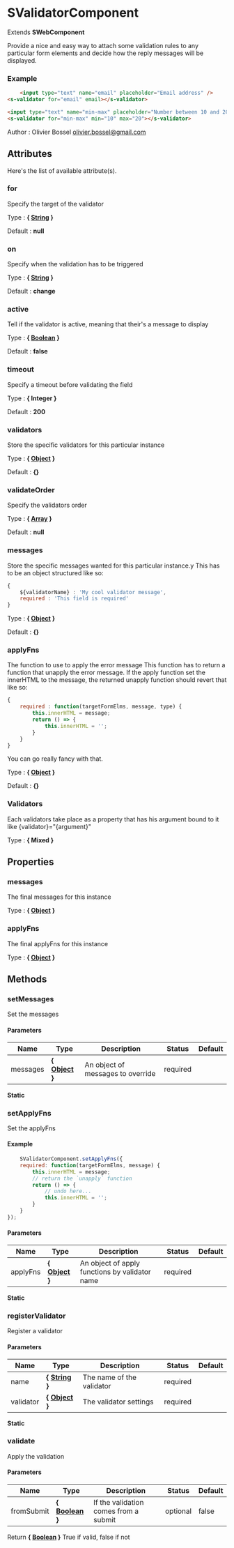 # SValidatorComponent

Extends **SWebComponent**

Provide a nice and easy way to attach some validation rules to any particular form elements and decide how the reply messages will be displayed.


### Example
```html
	<input type="text" name="email" placeholder="Email address" />
<s-validator for="email" email></s-validator>

<input type="text" name="min-max" placeholder="Number between 10 and 20" />
<s-validator for="min-max" min="10" max="20"></s-validator>
```
Author : Olivier Bossel [olivier.bossel@gmail.com](mailto:olivier.bossel@gmail.com)




## Attributes

Here's the list of available attribute(s).

### for

Specify the target of the validator

Type : **{ [String](https://developer.mozilla.org/fr/docs/Web/JavaScript/Reference/Objets_globaux/String) }**

Default : **null**


### on

Specify when the validation has to be triggered

Type : **{ [String](https://developer.mozilla.org/fr/docs/Web/JavaScript/Reference/Objets_globaux/String) }**

Default : **change**


### active

Tell if the validator is active, meaning that their's a message to display

Type : **{ [Boolean](https://developer.mozilla.org/fr/docs/Web/JavaScript/Reference/Objets_globaux/Boolean) }**

Default : **false**


### timeout

Specify a timeout before validating the field

Type : **{ Integer }**

Default : **200**


### validators

Store the specific validators for this particular instance

Type : **{ [Object](https://developer.mozilla.org/fr/docs/Web/JavaScript/Reference/Objets_globaux/Object) }**

Default : **{}**


### validateOrder

Specify the validators order

Type : **{ [Array](https://developer.mozilla.org/fr/docs/Web/JavaScript/Reference/Objets_globaux/Array) }**

Default : **null**


### messages

Store the specific messages wanted for this particular instance.y
This has to be an object structured like so:
```js
{
	${validatorName} : 'My cool validator message',
	required : 'This field is required'
}
```

Type : **{ [Object](https://developer.mozilla.org/fr/docs/Web/JavaScript/Reference/Objets_globaux/Object) }**

Default : **{}**


### applyFns

The function to use to apply the error message
This function has to return a function that unapply the error message.
If the apply function set the innerHTML to the message, the returned unapply function should revert that like so:
```js
{
	required : function(targetFormElms, message, type) {
		this.innerHTML = message;
		return () => {
			this.innerHTML = '';
		}
	}
}
```
You can go really fancy with that.

Type : **{ [Object](https://developer.mozilla.org/fr/docs/Web/JavaScript/Reference/Objets_globaux/Object) }**

Default : **{}**


### Validators

Each validators take place as a property that has his argument bound to it like {validator}="{argument}"

Type : **{ Mixed }**



## Properties


### messages

The final messages for this instance

Type : **{ [Object](https://developer.mozilla.org/fr/docs/Web/JavaScript/Reference/Objets_globaux/Object) }**


### applyFns

The final applyFns for this instance

Type : **{ [Object](https://developer.mozilla.org/fr/docs/Web/JavaScript/Reference/Objets_globaux/Object) }**


## Methods


### setMessages

Set the messages


#### Parameters
Name  |  Type  |  Description  |  Status  |  Default
------------  |  ------------  |  ------------  |  ------------  |  ------------
messages  |  **{ [Object](https://developer.mozilla.org/fr/docs/Web/JavaScript/Reference/Objets_globaux/Object) }**  |  An object of messages to override  |  required  |

**Static**


### setApplyFns

Set the applyFns

#### Example
```js
	SValidatorComponent.setApplyFns({
	required: function(targetFormElms, message) {
		this.innerHTML = message;
		// return the `unapply` function
		return () => {
			// undo here...
			this.innerHTML = '';
		}
	}
});
```

#### Parameters
Name  |  Type  |  Description  |  Status  |  Default
------------  |  ------------  |  ------------  |  ------------  |  ------------
applyFns  |  **{ [Object](https://developer.mozilla.org/fr/docs/Web/JavaScript/Reference/Objets_globaux/Object) }**  |  An object of apply functions by validator name  |  required  |

**Static**


### registerValidator

Register a validator


#### Parameters
Name  |  Type  |  Description  |  Status  |  Default
------------  |  ------------  |  ------------  |  ------------  |  ------------
name  |  **{ [String](https://developer.mozilla.org/fr/docs/Web/JavaScript/Reference/Objets_globaux/String) }**  |  The name of the validator  |  required  |
validator  |  **{ [Object](https://developer.mozilla.org/fr/docs/Web/JavaScript/Reference/Objets_globaux/Object) }**  |  The validator settings  |  required  |

**Static**


### validate

Apply the validation


#### Parameters
Name  |  Type  |  Description  |  Status  |  Default
------------  |  ------------  |  ------------  |  ------------  |  ------------
fromSubmit  |  **{ [Boolean](https://developer.mozilla.org/fr/docs/Web/JavaScript/Reference/Objets_globaux/Boolean) }**  |  If the validation comes from a submit  |  optional  |  false

Return **{ [Boolean](https://developer.mozilla.org/fr/docs/Web/JavaScript/Reference/Objets_globaux/Boolean) }** True if valid, false if not